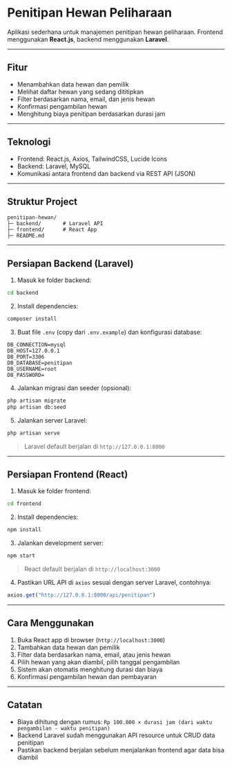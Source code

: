 # Penitipan Hewan Peliharaan

Aplikasi sederhana untuk manajemen penitipan hewan peliharaan.
Frontend menggunakan **React.js**, backend menggunakan **Laravel**.

---

## Fitur

* Menambahkan data hewan dan pemilik
* Melihat daftar hewan yang sedang dititipkan
* Filter berdasarkan nama, email, dan jenis hewan
* Konfirmasi pengambilan hewan
* Menghitung biaya penitipan berdasarkan durasi jam

---

## Teknologi

* Frontend: React.js, Axios, TailwindCSS, Lucide Icons
* Backend: Laravel, MySQL
* Komunikasi antara frontend dan backend via REST API (JSON)

---

## Struktur Project

```
penitipan-hewan/
├─ backend/       # Laravel API
├─ frontend/      # React App
├─ README.md
```

---

## Persiapan Backend (Laravel)

1. Masuk ke folder backend:

```bash
cd backend
```

2. Install dependencies:

```bash
composer install
```

3. Buat file `.env` (copy dari `.env.example`) dan konfigurasi database:

```env
DB_CONNECTION=mysql
DB_HOST=127.0.0.1
DB_PORT=3306
DB_DATABASE=penitipan
DB_USERNAME=root
DB_PASSWORD=
```

4. Jalankan migrasi dan seeder (opsional):

```bash
php artisan migrate
php artisan db:seed
```

5. Jalankan server Laravel:

```bash
php artisan serve
```

> Laravel default berjalan di `http://127.0.0.1:8000`

---

## Persiapan Frontend (React)

1. Masuk ke folder frontend:

```bash
cd frontend
```

2. Install dependencies:

```bash
npm install
```

3. Jalankan development server:

```bash
npm start
```

> React default berjalan di `http://localhost:3000`

4. Pastikan URL API di `axios` sesuai dengan server Laravel, contohnya:

```javascript
axios.get("http://127.0.0.1:8000/api/penitipan")
```

---

## Cara Menggunakan

1. Buka React app di browser (`http://localhost:3000`)
2. Tambahkan data hewan dan pemilik
3. Filter data berdasarkan nama, email, atau jenis hewan
4. Pilih hewan yang akan diambil, pilih tanggal pengambilan
5. Sistem akan otomatis menghitung durasi dan biaya
6. Konfirmasi pengambilan hewan dan pembayaran

---

## Catatan

* Biaya dihitung dengan rumus: `Rp 100.000 × durasi jam (dari waktu pengambilan - waktu penitipan)`
* Backend Laravel sudah menggunakan API resource untuk CRUD data penitipan
* Pastikan backend berjalan sebelum menjalankan frontend agar data bisa diambil
